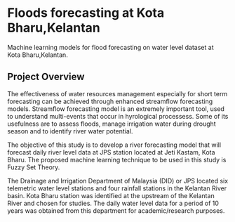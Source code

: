 # Floods forecasting at Kota Bharu,Kelantan
Machine learning models for flood forecasting on water level dataset at Kota Bharu,Kelantan.

## Project Overview
The effectiveness of water resources management especially for short term forecasting can be achieved through enhanced streamflow forecasting models. Streamflow forecasting model is an extremely important tool, used to understand multi-events that occur in hyrological processess. Some of its usefulness are to assess floods, manage irrigation water during drought season and  to identify river water potential.

The objective of this study is to develop a river forecasting model that will forecast daily river level data at JPS station located at Jeti Kastam, Kota Bharu. The proposed machine learning technique to be used in this study is Fuzzy Set Theory. 
 
The Drainage and Irrigation Department of Malaysia (DID) or JPS located six telemetric water level stations and four rainfall stations in the Kelantan River basin. Kota Bharu station was identified at the upstream of the Kelantan River and chosen for studies. The daily water level data for a period of 10 years was obtained from this department for academic/research purposes.  
